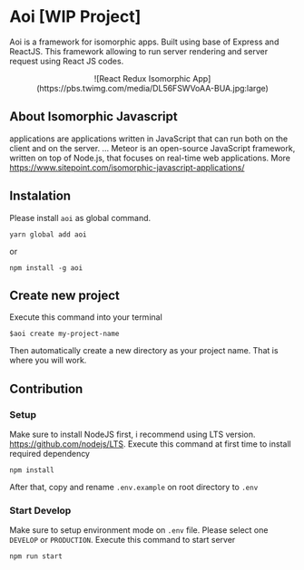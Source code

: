 # Aoi [WIP Project]
Aoi is a framework for isomorphic apps. Built using base of Express and ReactJS. This framework allowing to run server rendering and server request using React JS codes.

<p style="text-align:center">
![React Redux Isomorphic App](https://pbs.twimg.com/media/DL56FSWVoAA-BUA.jpg:large)
</p>

## About Isomorphic Javascript
applications are applications written in JavaScript that can run both on the client and on the server. ... Meteor is an open-source JavaScript framework, written on top of Node.js, that focuses on real-time web applications. More https://www.sitepoint.com/isomorphic-javascript-applications/

## Instalation 

Please install `aoi` as global command.
```
yarn global add aoi
```
or
```
npm install -g aoi
```

## Create new project
Execute this command into your terminal

```
$aoi create my-project-name
```

Then automatically create a new directory as your project name. That is where you will work.

## Contribution

### Setup
Make sure to install NodeJS first, i recommend using LTS version. https://github.com/nodejs/LTS. Execute this command at first time to install required dependency
```
npm install
```
After that, copy and rename `.env.example` on root directory to `.env`

### Start Develop
Make sure to setup environment mode on `.env` file. Please select one `DEVELOP` or `PRODUCTION`. Execute this command to start server
```
npm run start
```
